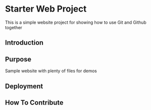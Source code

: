 # Starter Web Project

This is a simple website project for showing how to use Git and Github together

## Introduction
## Purpose

Sample website with plenty of files for demos

## Deployment

## How To Contribute